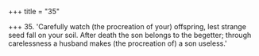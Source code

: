 +++
title = "35"

+++
35. 'Carefully watch (the procreation of your) offspring, lest strange seed fall on your soil. After death the son belongs to the begetter; through carelessness a husband makes (the procreation of) a son useless.'
